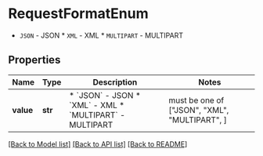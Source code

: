 # RequestFormatEnum

* `JSON` - JSON * `XML` - XML * `MULTIPART` - MULTIPART

## Properties
Name | Type | Description | Notes
------------ | ------------- | ------------- | -------------
**value** | **str** | * &#x60;JSON&#x60; - JSON * &#x60;XML&#x60; - XML * &#x60;MULTIPART&#x60; - MULTIPART |  must be one of ["JSON", "XML", "MULTIPART", ]

[[Back to Model list]](../README.md#documentation-for-models) [[Back to API list]](../README.md#documentation-for-api-endpoints) [[Back to README]](../README.md)


